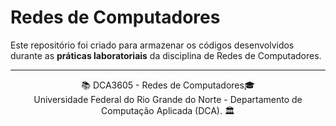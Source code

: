 # Redes de Computadores

Este repositório foi criado para armazenar os códigos desenvolvidos durante as **práticas laboratoriais** da disciplina de Redes de Computadores.

---

<div align="center">
  📚 DCA3605 - Redes de Computadores🎓 <br/>
  Universidade Federal do Rio Grande do Norte - Departamento de Computação Aplicada (DCA). 🏛️
</div>